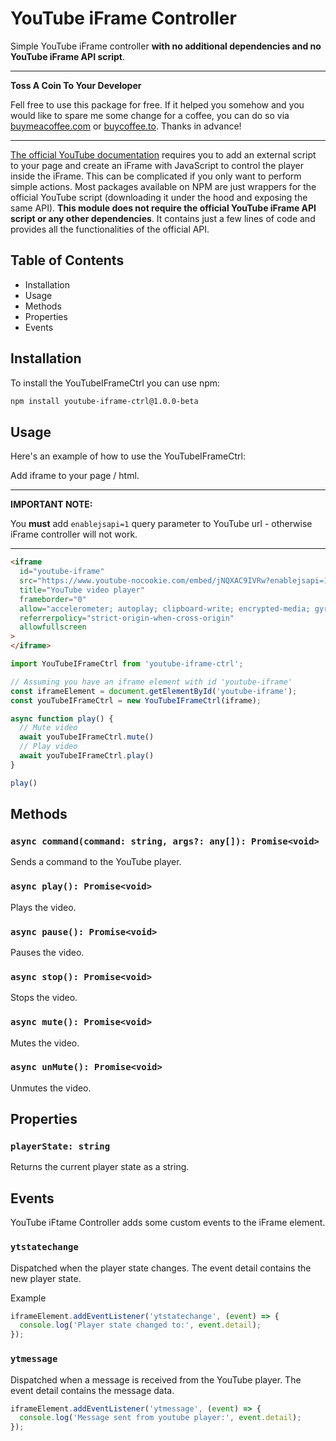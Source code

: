 # YouTube iFrame Controller

Simple YouTube iFrame controller __with no additional dependencies and no YouTube iFrame API script__.

---
**Toss A Coin To Your Developer**

Fell free to use this package for free. If it helped you somehow and you would like to spare me some change for a coffee, you can do so via [buymeacoffee.com](https://www.buymeacoffee.com/mihauco) or [buycoffee.to](https://buycoffee.to/mihau.co). Thanks in advance!

---

[The official YouTube documentation](https://developers.google.com/youtube/iframe_api_reference) requires you to add an external script to your page and create an iFrame with JavaScript to control the player inside the iFrame. This can be complicated if you only want to perform simple actions. Most packages available on NPM are just wrappers for the official YouTube script (downloading it under the hood and exposing the same API). __This module does not require the official YouTube iFrame API script or any other dependencies__. It contains just a few lines of code and provides all the functionalities of the official API.

## Table of Contents

- Installation
- Usage
- Methods
- Properties
- Events

## Installation

To install the YouTubeIFrameCtrl you can use npm:

```sh
npm install youtube-iframe-ctrl@1.0.0-beta
```

## Usage

Here's an example of how to use the YouTubeIFrameCtrl:

Add iframe to your page / html.

---
**IMPORTANT NOTE:**

You __must__ add `enablejsapi=1` query parameter to YouTube url - otherwise iFrame controller will not work.

---

```html
<iframe
  id="youtube-iframe"
  src="https://www.youtube-nocookie.com/embed/jNQXAC9IVRw?enablejsapi=1"
  title="YouTube video player"
  frameborder="0"
  allow="accelerometer; autoplay; clipboard-write; encrypted-media; gyroscope; picture-in-picture; web-share"
  referrerpolicy="strict-origin-when-cross-origin"
  allowfullscreen
>
</iframe>
```

```js
import YouTubeIFrameCtrl from 'youtube-iframe-ctrl';

// Assuming you have an iframe element with id 'youtube-iframe'
const iframeElement = document.getElementById('youtube-iframe');
const youTubeIFrameCtrl = new YouTubeIFrameCtrl(iframe);

async function play() {
  // Mute video
  await youTubeIFrameCtrl.mute()
  // Play video
  await youTubeIFrameCtrl.play()
}

play()
```

## Methods

### `async command(command: string, args?: any[]): Promise<void>`

Sends a command to the YouTube player.

### `async play(): Promise<void>`

Plays the video.

### `async pause(): Promise<void>`

Pauses the video.

### `async stop(): Promise<void>`

Stops the video.

### `async mute(): Promise<void>`

Mutes the video.

### `async unMute(): Promise<void>`

Unmutes the video.

## Properties

### `playerState: string`

Returns the current player state as a string.

## Events

YouTube iFtame Controller adds some custom events to the iFrame element.

### `ytstatechange`

Dispatched when the player state changes. The event detail contains the new player state.

Example

```js
iframeElement.addEventListener('ytstatechange', (event) => {
  console.log('Player state changed to:', event.detail);
});
```

### `ytmessage`

Dispatched when a message is received from the YouTube player. The event detail contains the message data.

```js
iframeElement.addEventListener('ytmessage', (event) => {
  console.log('Message sent from youtube player:', event.detail);
});
```
